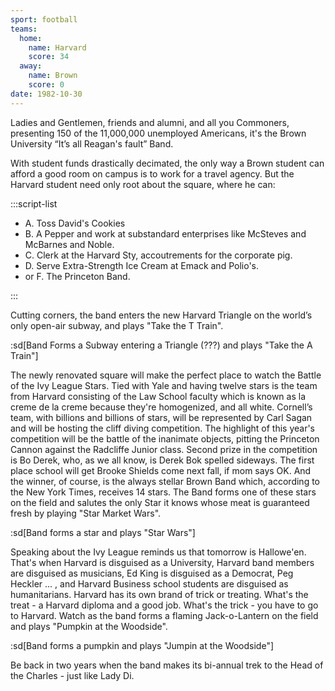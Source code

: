 ```yaml
---
sport: football
teams:
  home:
    name: Harvard
    score: 34
  away:
    name: Brown
    score: 0
date: 1982-10-30
---
```


Ladies and Gentlemen, friends and alumni, and all you Commoners, presenting 150 of the 11,000,000 unemployed Americans, it's the Brown University “It’s all Reagan's fault” Band.

With student funds drastically decimated, the only way a Brown student can afford a good room on campus is to work for a travel agency. But the Harvard student need only root about the square, where he can:

:::script-list

- A. Toss David's Cookies
- B. A Pepper and work at substandard enterprises like McSteves and McBarnes and Noble.
- C. Clerk at the Harvard Sty, accoutrements for the corporate pig.
- D. Serve Extra-Strength Ice Cream at Emack and Polio's.
- or F. The Princeton Band.

:::

Cutting corners, the band enters the new Harvard Triangle on the world’s only open-air subway, and plays "Take the T Train".

:sd[Band Forms a Subway entering a Triangle (???) and plays "Take the A Train"]

The newly renovated square will make the perfect place to watch the Battle of the Ivy League Stars. Tied with Yale and having twelve stars is the team from Harvard consisting of the Law School faculty which is known as la creme de la creme because they're homogenized, and all white. Cornell’s team, with billions and billions of stars, will be represented by Carl Sagan and will be hosting the cliff diving competition. The highlight of this year's competition will be the battle of the inanimate objects, pitting the Princeton Cannon against the Radcliffe Junior class. Second prize in the competition is Bo Derek, who, as we all know, is Derek Bok spelled sideways. The first place school will get Brooke Shields come next fall, if mom says OK. And the winner, of course, is the always stellar Brown Band which, according to the New York Times, receives 14 stars. The Band forms one of these stars on the field and salutes the only Star it knows whose meat is guaranteed fresh by playing "Star Market Wars".

:sd[Band forms a star and plays "Star Wars"]

Speaking about the Ivy League reminds us that tomorrow is Hallowe'en. That's when Harvard is disguised as a University, Harvard band members are disguised as musicians, Ed King is disguised as a Democrat, Peg Heckler ... , and Harvard Business school students are disguised as humanitarians. Harvard has its own brand of trick or treating. What's the treat - a Harvard diploma and a good job. What's the trick - you have to go to Harvard. Watch as the band forms a flaming Jack-o-Lantern on the field and plays "Pumpkin at the Woodside".

:sd[Band forms a pumpkin and plays "Jumpin at the Woodside"]

Be back in two years when the band makes its bi-annual trek to the Head of the Charles - just like Lady Di.
